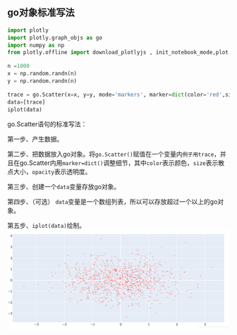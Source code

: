 ## go对象标准写法

```python
import plotly
import plotly.graph_objs as go
import numpy as np
from plotly.offline import download_plotlyjs , init_notebook_mode,plot ,iplot
```

```python
n =1000
x = np.random.randn(n)
y = np.random.randn(n)
```

```python
trace = go.Scatter(x=x, y=y, mode='markers', marker=dict(color='red',size=3,opacity=0.5))
data=[trace]
iplot(data)
```
go.Scatter语句的标准写法：

第一步、产生数据。

第二步、把数据放入go对象。将`go.Scatter()`赋值在一个变量内`例子用trace`，并且在go.Scatter内用`marker=dict()`调整细节，其中`color`表示颜色，`size`表示散点大小，`opacity`表示透明度。

第三步、创建一个`data`变量存放go对象。

第四步、（可选） `data`变量是一个数组列表，所以可以存放超过一个以上的go对象。

第五步、`iplot(data)`绘制。
![img.png](img.png)